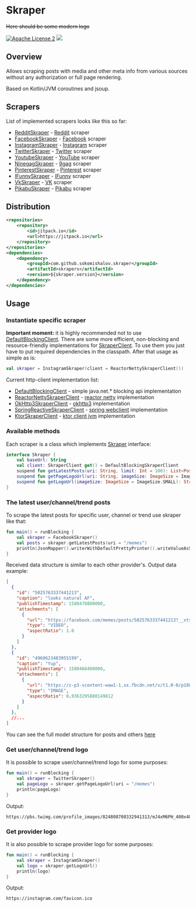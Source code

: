 Skraper
========
~~Here should be some modern logo~~

[![Apache License 2](https://img.shields.io/badge/license-ASF2-blue.svg)](https://choosealicense.com/licenses/apache-2.0/)
[![](https://jitpack.io/v/sokomishalov/skraper.svg)](https://jitpack.io/#sokomishalov/skraper)

## Overview
Allows scraping posts with media and other meta info from various sources without any authorization or full page rendering.

Based on Kotlin/JVM coroutines and jsoup.


## Scrapers
List of implemented scrapers looks like this so far:
- [RedditSkraper](./skrapers/src/main/kotlin/ru/sokomishalov/skraper/provider/reddit/RedditSkraper.kt) - [Reddit](https://www.reddit.com)  scraper
- [FacebookSkraper](./skrapers/src/main/kotlin/ru/sokomishalov/skraper/provider/facebook/FacebookSkraper.kt) - [Facebook](https://www.facebook.com) scraper 
- [InstagramSkraper](./skrapers/src/main/kotlin/ru/sokomishalov/skraper/provider/instagram/InstagramSkraper.kt) - [Instagram](https://www.instagram.com) scraper
- [TwitterSkraper](./skrapers/src/main/kotlin/ru/sokomishalov/skraper/provider/twitter/TwitterSkraper.kt) - [Twitter](https://twitter.com) scraper
- [YoutubeSkraper](./skrapers/src/main/kotlin/ru/sokomishalov/skraper/provider/youtube/YoutubeSkraper.kt) - [YouTube](https://youtube.com) scraper
- [NinegagSkraper](./skrapers/src/main/kotlin/ru/sokomishalov/skraper/provider/ninegag/NinegagSkraper.kt) - [9gag](https://9gag.com) scraper
- [PinterestSkraper](./skrapers/src/main/kotlin/ru/sokomishalov/skraper/provider/pinterest/PinterestSkraper.kt) - [Pinterest](https://www.pinterest.com) scraper
- [IFunnySkraper](./skrapers/src/main/kotlin/ru/sokomishalov/skraper/provider/ifunny/IFunnySkraper.kt) - [IFunny](https://ifunny.co) scraper
- [VkSkraper](./skrapers/src/main/kotlin/ru/sokomishalov/skraper/provider/vk/VkSkraper.kt) - [VK](https://vk.com) scraper
- [PikabuSkraper](./skrapers/src/main/kotlin/ru/sokomishalov/skraper/provider/pikabu/PikabuSkraper.kt) - [Pikabu](https://pikabu.ru) scraper

## Distribution
```xml
<repositories>
    <repository>
        <id>jitpack.io</id>
        <url>https://jitpack.io</url>
    </repository>
</repositories>
<dependencies>
    <dependency>
        <groupId>com.github.sokomishalov.skraper</groupId>
        <artifactId>skrapers</artifactId>
        <version>${skraper.version}</version>
    </dependency>
</dependencies>
```

## Usage
### Instantiate specific scraper
**Important moment:** it is highly recommended not to use [DefaultBlockingClient](skraper-core/src/main/kotlin/ru/sokomishalov/skraper/client/jdk/DefaultBlockingSkraperClient.kt).
There are some more efficient, non-blocking and resource-friendly implementations for [SkraperClient](skraper-core/src/main/kotlin/ru/sokomishalov/skraper/SkraperClient.kt).
To use them you just have to put required dependencies in the classpath.
After that usage as simple as is:
```kotlin
val skraper = InstagramSkraper(client = ReactorNettySkraperClient())
``` 

Current http-client implementation list:
- [DefaultBlockingClient](skraper-core/src/main/kotlin/ru/sokomishalov/skraper/client/jdk/DefaultBlockingSkraperClient.kt) - simple java.net.* blocking api implementation
- [ReactorNettySkraperClient](skraper-core/src/main/kotlin/ru/sokomishalov/skraper/client/reactornetty/ReactorNettySkraperClient.kt) - [reactor netty](https://mvnrepository.com/artifact/io.projectreactor.netty/reactor-netty) implementation
- [OkHttp3SkraperClient](skraper-core/src/main/kotlin/ru/sokomishalov/skraper/client/okhttp3/OkHttp3SkraperClient.kt) - [okhttp3](https://mvnrepository.com/artifact/com.squareup.okhttp3/okhttp) implementation
- [SpringReactiveSkraperClient](skraper-core/src/main/kotlin/ru/sokomishalov/skraper/client/spring/SpringReactiveSkraperClient.kt) - [spring webclient](https://mvnrepository.com/artifact/org.springframework/spring-webflux) implementation
- [KtorSkraperClient](skraper-core/src/main/kotlin/ru/sokomishalov/skraper/client/ktor/KtorSkraperClient.kt) - [ktor client jvm](https://mvnrepository.com/artifact/io.ktor/ktor-client-core-jvm) implementation

### Available methods
Each scraper is a class which implements [Skraper](skraper-core/src/main/kotlin/ru/sokomishalov/skraper/Skraper.kt) interface:
```kotlin
interface Skraper {
    val baseUrl: String
    val client: SkraperClient get() = DefaultBlockingSkraperClient
    suspend fun getLatestPosts(uri: String, limit: Int = 100): List<Post>
    suspend fun getPageLogoUrl(uri: String, imageSize: ImageSize = ImageSize.SMALL): String?
    suspend fun getLogoUrl(imageSize: ImageSize = ImageSize.SMALL): String? = "${baseUrl}/favicon.ico"
}
```

### The latest user/channel/trend posts
To scrape the latest posts for specific user, channel or trend use skraper like that: 
```kotlin
fun main() = runBlocking {
    val skraper = FacebookSkraper()
    val posts = skraper.getLatestPosts(uri = "/memes")
    println(JsonMapper().writerWithDefaultPrettyPrinter().writeValueAsString(posts))
}
```
Received data structure is similar to each other provider's. Output data example:
```json
[
  {
    "id": "5025763337441213",
    "caption": "looks natural AF",
    "publishTimestamp": 1580470800000,
    "attachments": [
      {
        "url": "https://facebook.com/memes/posts/5025763337441213?__xts__%5B0%5D=68.ARAPnnd-jbS5dtHDl23RZdXAJ9byMvioJE1tq52xm2zQ61ciyG59tSHfYiVMs2LHYT12d0Cxt7SAP8lZwkdvRHyj9z47Z5wNv32P8vHPOQNHMHIgEbqeX0uljZLi7ZJ0jLdpRPG51ZGZzqUY7Zjvl56SwgAa3093TAOfv7RZRzpkTVJcY7r0hzXoVkSkBdSnMqt47E4Di862xqBkpHv9_BbxJcK3iml_7_FL4tOj6L4eWN2uLI6gsMypCPAphRK82EsrAUiLLx9rh5-d2LJL_CBFyuHT1dEVin8z5cwOiEXqlqIkkz30tsA6N2UYJj5iv4i3iy2tMHtheMGjpA1QeCU3eke2JZ_x8MZR7rGhE6daXAmNBInZDTQrsb2IESoxZZRfVuT9tNmj6j18fbpY9BWcGlwMPNmGAuTgn2T4fwKDjuV1uNxazTfH8ysE0q7yCmfELX2lkyeiRpQIaK_TZkPKlXEreTQmnQvssptYyKAvtN4QUtq0Cocj-iB3s2pNeQ&__tn__=-R",
        "type": "VIDEO",
        "aspectRatio": 1.0
      }
    ]
  },
  {
    "id": "4960623483955199",
    "caption": "Yup",
    "publishTimestamp": 1580468400000,
    "attachments": [
      {
        "url": "https://z-p3-scontent-waw1-1.xx.fbcdn.net/v/t1.0-0/p180x540/51814898_10157713123579879_3485770430659166208_n.jpg?_nc_cat=1&_nc_oc=AQlYqPblAabvCl-Y5YC9nFGBJ3lMvu6y7max-b8Ps4DPOAaOryfuCuX2UOUyvDWSwpU&_nc_ht=z-p3-scontent-waw1-1.xx&_nc_tp=6&oh=bde157c673766599bfe5a801b48e940f&oe=5E8D4261",
        "type": "IMAGE",
        "aspectRatio": 0.9363295880149812
      }
    ]
  },
  //...
]
```

You can see the full model structure for posts and others [here](skraper-core/src/main/kotlin/ru/sokomishalov/skraper/model)

### Get user/channel/trend logo
It is possible to scrape user/channel/trend logo for some purposes:
```kotlin
fun main() = runBlocking {
    val skraper = TwitterSkraper()
    val pageLogo = skraper.getPageLogoUrl(uri = "/memes")
    println(pageLogo)
}
```

Output:
```text
https://pbs.twimg.com/profile_images/824808708332941313/mJ4xM6PH_400x400.jpg
```

### Get provider logo
It is also possible to scrape provider logo for some purposes:

```kotlin
fun main() = runBlocking {
    val skraper = InstagramSkraper()
    val logo = skraper.getLogoUrl()
    println(logo)
}
```

Output:
```text
https://instagram.com/favicon.ico
```